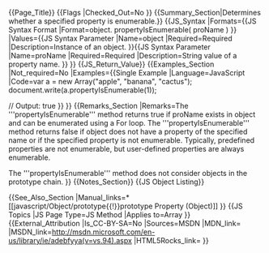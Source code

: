 {{Page_Title}}
{{Flags
|Checked_Out=No
}}
{{Summary_Section|Determines whether a specified property is enumerable.}}
{{JS_Syntax
|Formats={{JS Syntax Format
|Format=object. propertyIsEnumerable( proName )
}}
|Values={{JS Syntax Parameter
|Name=object
|Required=Required
|Description=Instance of an object.
}}{{JS Syntax Parameter
|Name=proName
|Required=Required
|Description=String value of a property name.
}}
}}
{{JS_Return_Value}}
{{Examples_Section
|Not_required=No
|Examples={{Single Example
|Language=JavaScript
|Code=var a = new Array("apple", "banana", "cactus");
 document.write(a.propertyIsEnumerable(1));
 
 // Output: true
}}
}}
{{Remarks_Section
|Remarks=The '''propertyIsEnumerable''' method returns true if proName exists in object and can be enumerated using a For loop. The '''propertyIsEnumerable''' method returns false if object does not have a property of the specified name or if the specified property is not enumerable. Typically, predefined properties are not enumerable, but user-defined properties are always enumerable.

The '''propertyIsEnumerable''' method does not consider objects in the prototype chain.
}}
{{Notes_Section}}
{{JS Object Listing}}

{{See_Also_Section
|Manual_links=* [[javascript/Object/prototype{{!}}prototype Property (Object)]]
}}
{{JS Topics
|JS Page Type=JS Method
|Applies to=Array
}}
{{External_Attribution
|Is_CC-BY-SA=No
|Sources=MSDN
|MDN_link=
|MSDN_link=http://msdn.microsoft.com/en-us/library/ie/adebfyya(v=vs.94).aspx
|HTML5Rocks_link=
}}